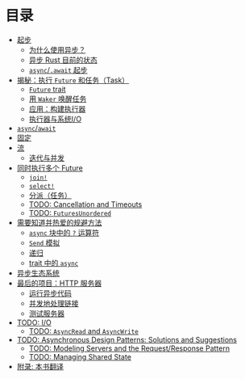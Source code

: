 # 目录

- [起步](01_getting_started/01_chapter.md)
    - [为什么使用异步？](01_getting_started/02_why_async.md)
    - [异步 Rust 目前的状态](01_getting_started/03_state_of_async_rust.md)
    - [`async`/`.await` 起步](01_getting_started/04_async_await_primer.md)
- [揭秘：执行 `Future`  和任务（Task）](02_execution/01_chapter.md)
    - [`Future` trait](02_execution/02_future.md)
    - [用 `Waker` 唤醒任务](02_execution/03_wakeups.md)
    - [应用：构建执行器](02_execution/04_executor.md)
    - [执行器与系统I/O](02_execution/05_io.md)
- [`async`/`await`](03_async_await/01_chapter.md)
- [固定](04_pinning/01_chapter.md)
- [流](05_streams/01_chapter.md)
    - [迭代与并发](05_streams/02_iteration_and_concurrency.md)
- [同时执行多个 Future](06_multiple_futures/01_chapter.md)
    - [`join!`](06_multiple_futures/02_join.md)
    - [`select!`](06_multiple_futures/03_select.md)
    - [分派（任务）](06_multiple_futures/04_spawning.md)
    - [TODO: Cancellation and Timeouts]()
    - [TODO: `FuturesUnordered`]()
- [需要知道并热爱的规避方法](07_workarounds/01_chapter.md)
    - [`async` 块中的 `?` 运算符](07_workarounds/02_err_in_async_blocks.md)
    - [`Send` 模拟](07_workarounds/03_send_approximation.md)
    - [递归](07_workarounds/04_recursion.md)
    - [trait 中的 `async`](07_workarounds/05_async_in_traits.md)
- [异步生态系统](08_ecosystem/00_chapter.md)
- [最后的项目：HTTP 服务器](09_example/00_intro.md)
    - [运行异步代码](09_example/01_running_async_code.md)
    - [并发地处理链接](09_example/02_handling_connections_concurrently.md)
    - [测试服务器](09_example/03_tests.md)
- [TODO: I/O]()
    - [TODO: `AsyncRead` and `AsyncWrite`]()
- [TODO: Asynchronous Design Patterns: Solutions and Suggestions]()
    - [TODO: Modeling Servers and the Request/Response Pattern]()
    - [TODO: Managing Shared State]()
- [附录: 本书翻译](12_appendix/01_translations.md)

